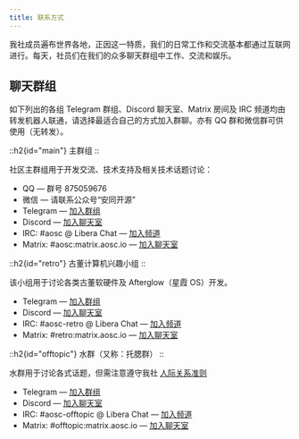 ```yaml
---
title: 联系方式
---
```


我社成员遍布世界各地，正因这一特质，我们的日常工作和交流基本都通过互联网进行。每天，社员们在我们的众多聊天群组中工作、交流和娱乐。

## 聊天群组

如下列出的各组 Telegram 群组、Discord 聊天室、Matrix 房间及 IRC 频道均由转发机器人联通，请选择最适合自己的方式加入群聊。亦有 QQ 群和微信群可供使用（无转发）。

::h2{id="main"}
主群组
::

社区主群组用于开发交流、技术支持及相关技术话题讨论：

- QQ — 群号 875059676
- 微信 — 请联系公众号“安同开源”
- Telegram — [加入群组](https://t.me/aosc_main)
- Discord — [加入聊天室](https://discord.gg/VYPHgt9)
- IRC: #aosc @ Libera Chat — [加入频道](irc://irc.libera.chat:6697/aosc)
- Matrix: #aosc:matrix.aosc.io — [加入聊天室](https://matrix.to/#/%23aosc:matrix.aosc.io)

::h2{id="retro"}
古董计算机兴趣小组
::

该小组用于讨论各类古董软硬件及 Afterglow（星霞 OS）开发。

- Telegram — [加入群组](https://t.me/aosc_retro)
- Discord — [加入聊天室](https://discord.gg/VYPHgt9)
- IRC: #aosc-retro @ Libera Chat — [加入频道](irc://irc.libera.chat:6697/aosc-retro)
- Matrix: #retro:matrix.aosc.io — [加入聊天室](https://matrix.to/#/%23retro:matrix.aosc.io)

::h2{id="offtopic"}
水群（又称：托腮群）
::

水群用于讨论各式话题，但需注意遵守我社 [人际关系准则](/guidelines)

- Telegram — [加入群组](https://t.me/aosc_tuosai)
- Discord — [加入聊天室](https://discord.gg/VYPHgt9)
- IRC: #aosc-offtopic @ Libera Chat — [加入频道](irc://irc.libera.chat:6697/aosc-offtopic)
- Matrix: #offtopic:matrix.aosc.io — [加入聊天室](https://matrix.to/#/%23offtopic:matrix.aosc.io)